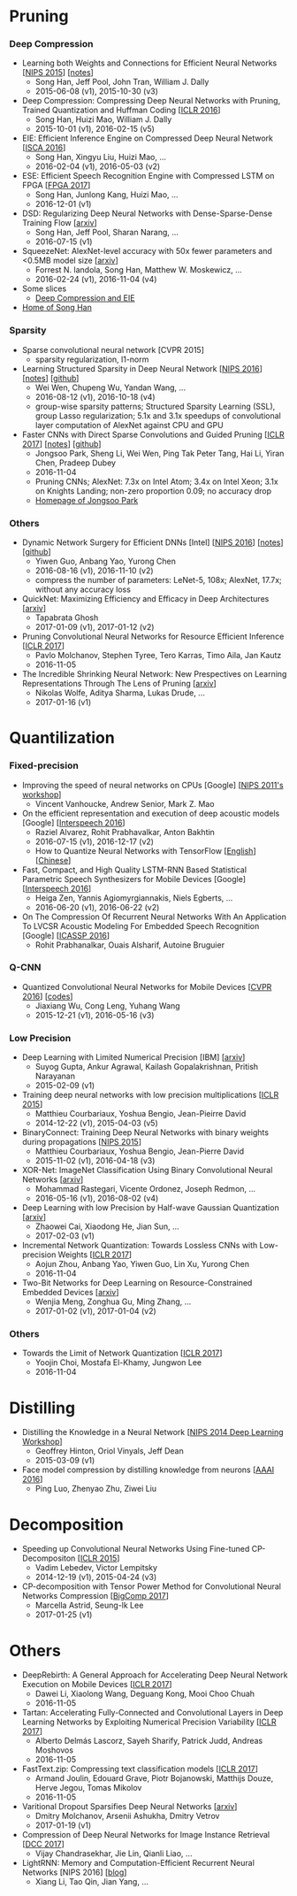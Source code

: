 # Pruning

### Deep Compression
- Learning both Weights and Connections for Efficient Neural Networks [[NIPS 2015](https://arxiv.org/abs/1506.02626)] [[notes](pruning/deep-compression/test.txt)]
	- Song Han, Jeff Pool, John Tran, William J. Dally
	- 2015-06-08 (v1), 2015-10-30 (v3)
- Deep Compression: Compressing Deep Neural Networks with Pruning, Trained Quantization and Huffman Coding [[ICLR 2016](https://arxiv.org/abs/1510.00149)]
	- Song Han, Huizi Mao, William J. Dally
	- 2015-10-01 (v1), 2016-02-15 (v5)
- EIE: Efficient Inference Engine on Compressed Deep Neural Network [[ISCA 2016](https://arxiv.org/abs/1602.01528)]
	- Song Han, Xingyu Liu, Huizi Mao, ...
	- 2016-02-04 (v1), 2016-05-03 (v2)
- ESE: Efficient Speech Recognition Engine with Compressed LSTM on FPGA [[FPGA 2017](https://arxiv.org/abs/1612.00694)]
	- Song Han, Junlong Kang, Huizi Mao, ...
	- 2016-12-01 (v1)
- DSD: Regularizing Deep Neural Networks with Dense-Sparse-Dense Training Flow [[arxiv](https://arxiv.org/abs/1607.04381)]
	- Song Han, Jeff Pool, Sharan Narang, ...
	- 2016-07-15 (v1)
- SqueezeNet: AlexNet-level accuracy with 50x fewer parameters and <0.5MB model size [[arxiv](https://arxiv.org/abs/1602.07360)]
	- Forrest N. landola, Song Han, Matthew W. Moskewicz, ...
	- 2016-02-24 (v1), 2016-11-04 (v4)
- Some slices
	- [Deep Compression and EIE](https://web.stanford.edu/class/ee380/Abstracts/160106-slides.pdf)
- [Home of Song Han](https://stanford.edu/~songhan/)

### Sparsity
- Sparse convolutional neural network [CVPR 2015]
	- sparsity regularization, l1-norm
- Learning Structured Sparsity in Deep Neural Network [[NIPS 2016](https://arxiv.org/abs/1608.03665)] [[notes](pruning/sparsity/Learning_Structured_Sparsity_in_Deep_Neural_Networks.md)] [[github](https://github.com/wenwei202/caffe/tree/scnn)]
	- Wei Wen, Chupeng Wu, Yandan Wang, ...
	- 2016-08-12 (v1), 2016-10-18 (v4)
	- group-wise sparsity patterns; Structured Sparsity Learning (SSL), group Lasso regularization; 5.1x and 3.1x speedups of convolutional layer computation of AlexNet against CPU and GPU
- Faster CNNs with Direct Sparse Convolutions and Guided Pruning [[ICLR 2017](https://openreview.net/pdf?id=rJPcZ3txx)] [[notes](pruning/sparsity/Faster_CNNs_with_Direct_Sparse_Convolutions_and_Guided_Pruning.md)] [[github](https://github.com/IntelLabs/SkimCaffe)]
    - Jongsoo Park, Sheng Li, Wei Wen, Ping Tak Peter Tang, Hai Li, Yiran Chen, Pradeep Dubey
    - 2016-11-04
    - Pruning CNNs; AlexNet: 7.3x on Intel Atom; 3.4x on Intel Xeon; 3.1x on Knights Landing; non-zero proportion 0.09; no accuracy drop
    - [Homepage of Jongsoo Park](https://sites.google.com/site/jongsoopark/home)

### Others
- Dynamic Network Surgery for Efficient DNNs [Intel] [[NIPS 2016](https://arxiv.org/abs/1608.04493)] [[notes](pruning/others/Dynamic_Network_Surgery_for_Efficient_DNNs.md)] [[github](https://github.com/yiwenguo/Dynamic-Network-Surgery)]
	- Yiwen Guo, Anbang Yao, Yurong Chen
	- 2016-08-16 (v1), 2016-11-10 (v2)
	- compress the number of parameters: LeNet-5, 108x; AlexNet, 17.7x; without any accuracy loss
- QuickNet: Maximizing Efficiency and Efficacy in Deep Architectures [[arxiv](https://arxiv.org/abs/1701.02291)]
    - Tapabrata Ghosh
    - 2017-01-09 (v1), 2017-01-12 (v2)
- Pruning Convolutional Neural Networks for Resource Efficient Inference [[ICLR 2017](https://openreview.net/pdf?id=SJGCiw5gl)]
    - Pavlo Molchanov, Stephen Tyree, Tero Karras, Timo Aila, Jan Kautz
    - 2016-11-05
- The Incredible Shrinking Neural Network: New Prespectives on Learning Representations Through The Lens of Pruning [[arxiv](https://arxiv.org/abs/1701.04465)]
	- Nikolas Wolfe, Aditya Sharma, Lukas Drude, ...
	- 2017-01-16 (v1)

# Quantilization

### Fixed-precision
- Improving the speed of neural networks on CPUs [Google] [[NIPS 2011's workshop](https://static.googleusercontent.com/media/research.google.com/zh-CN//pubs/archive/37631.pdf)]
	- Vincent Vanhoucke, Andrew Senior, Mark Z. Mao
- On the efficient representation and execution of deep acoustic models [Google] [[Interspeech 2016](https://arxiv.org/abs/1607.04683)]
	- Raziel Alvarez, Rohit Prabhavalkar, Anton Bakhtin
	- 2016-07-15 (v1), 2016-12-17 (v2)
	- How to Quantize Neural Networks with TensorFlow [[English](https://petewarden.com/2016/05/03/how-to-quantize-neural-networks-with-tensorflow/)] [[Chinese](http://fjdu.github.io/machine/learning/2016/07/07/quantize-neural-networks-with-tensorflow.html)]
- Fast, Compact, and High Quality LSTM-RNN Based Statistical Parametric Speech Synthesizers for Mobile Devices [Google] [[Interspeech 2016](https://arxiv.org/abs/1606.06061)]
	- Heiga Zen, Yannis Agiomyrgiannakis, Niels Egberts, ...
	- 2016-06-20 (v1), 2016-06-22 (v2)
- On The Compression Of Recurrent Neural Networks With An Application To LVCSR Acoustic Modeling For Embedded Speech Recognition [Google] [[ICASSP 2016](https://arxiv.org/pdf/1603.08042.pdf)]
	- Rohit Prabhanalkar, Ouais Alsharif, Autoine Bruguier


### Q-CNN
- Quantized Convolutional Neural Networks for Mobile Devices [[CVPR 2016](https://arxiv.org/abs/1512.06473)] [[codes](https://github.com/jiaxiang-wu/quantized-cnn)]
	- Jiaxiang Wu, Cong Leng, Yuhang Wang
	- 2015-12-21 (v1), 2016-05-16 (v3)

### Low Precision
- Deep Learning with Limited Numerical Precision [IBM] [[arxiv](https://arxiv.org/abs/1502.02551)]
	- Suyog Gupta, Ankur Agrawal, Kailash Gopalakrishnan, Pritish Narayanan
	- 2015-02-09 (v1)
- Training deep neural networks with low precision multiplications [[ICLR 2015](https://arxiv.org/abs/1412.7024)]
	- Matthieu Courbariaux, Yoshua Bengio, Jean-Pieirre David
	- 2014-12-22 (v1), 2015-04-03 (v5)
- BinaryConnect: Training Deep Neural Networks with binary weights during propagations [[NIPS 2015](https://arxiv.org/abs/1511.00363)]
	- Matthieu Courbariaux, Yoshua Bengio, Jean-Pierre David
	- 2015-11-02 (v1), 2016-04-18 (v3)
- XOR-Net: ImageNet Classification Using Binary Convolutional Neural Networks [[arxiv](https://arxiv.org/abs/1603.05279)]
	- Mohammad Rastegari, Vicente Ordonez, Joseph Redmon, ...
	- 2016-05-16 (v1), 2016-08-02 (v4)
- Deep Learning with low Precision by Half-wave Gaussian Quantization [[arxiv](https://arxiv.org/abs/1702.00953)]
	- Zhaowei Cai, Xiaodong He, Jian Sun, ...
	- 2017-02-03 (v1)
- Incremental Network Quantization: Towards Lossless CNNs with Low-precision Weights [[ICLR 2017](https://openreview.net/pdf?id=HyQJ-mclg)]
    - Aojun Zhou, Anbang Yao, Yiwen Guo, Lin Xu, Yurong Chen
    - 2016-11-04
- Two-Bit Networks for Deep Learning on Resource-Constrained Embedded Devices [[arxiv](https://arxiv.org/abs/1701.00485)]
	- Wenjia Meng, Zonghua Gu, Ming Zhang, ...
	- 2017-01-02 (v1), 2017-01-04 (v2)

### Others
- Towards the Limit of Network Quantization [[ICLR 2017](https://openreview.net/pdf?id=rJ8uNptgl)]
    - Yoojin Choi, Mostafa El-Khamy, Jungwon Lee
    - 2016-11-04


# Distilling
- Distilling the Knowledge in a Neural Network [[NIPS 2014 Deep Learning Workshop](https://arxiv.org/abs/1503.02531)]
	- Geoffrey Hinton, Oriol Vinyals, Jeff Dean
	- 2015-03-09 (v1)
- Face model compression by distilling knowledge from neurons [[AAAI 2016](http://www.aaai.org/ocs/index.php/AAAI/AAAI16/paper/download/11977/12130)]
	- Ping Luo, Zhenyao Zhu, Ziwei Liu

# Decomposition
- Speeding up Convolutional Neural Networks Using Fine-tuned CP-Decompositon [[ICLR 2015](https://arxiv.org/abs/1412.6553)]
	- Vadim Lebedev, Victor Lempitsky
	- 2014-12-19 (v1), 2015-04-24 (v3)
- CP-decomposition with Tensor Power Method for Convolutional Neural Networks Compression [[BigComp 2017](https://arxiv.org/abs/1701.07148)]
	- Marcella Astrid, Seung-lk Lee
	- 2017-01-25 (v1)

# Others
- DeepRebirth: A General Approach for Accelerating Deep Neural Network Execution on Mobile Devices [[ICLR 2017](https://openreview.net/pdf?id=SkwSJ99ex)]
    - Dawei Li, Xiaolong Wang, Deguang Kong, Mooi Choo Chuah
    - 2016-11-05
- Tartan: Accelerating Fully-Connected and Convolutional Layers in Deep Learning Networks by Exploiting Numerical Precision Variability [[ICLR 2017](https://openreview.net/pdf?id=Hy-lMNqex)]
    - Alberto Delmás Lascorz, Sayeh Sharify, Patrick Judd, Andreas Moshovos
    - 2016-11-05
- FastText.zip: Compressing text classification models [[ICLR 2017](https://openreview.net/pdf?id=SJc1hL5ee)]
    - Armand Joulin, Edouard Grave, Piotr Bojanowski, Matthijs Douze, Herve Jegou, Tomas Mikolov
    - 2016-11-05
- Varitional Dropout Sparsifies Deep Neural Networks [[arxiv](https://arxiv.org/abs/1701.05369)]
	- Dmitry Molchanov, Arsenii Ashukha, Dmitry Vetrov
	- 2017-01-19 (v1)
- Compression of Deep Neural Networks for Image Instance Retrieval [[DCC 2017](https://arxiv.org/abs/1701.04923)]
	- Vijay Chandrasekhar, Jie Lin, Qianli Liao, ...
- LightRNN: Memory and Computation-Efficient Recurrent Neural Networks [NIPS 2016] [[blog](http://www.msra.cn/zh-cn/news/blogs/2016/12/lightrnn-20161228.aspx)]
	- Xiang Li, Tao Qin, Jian Yang, ...


